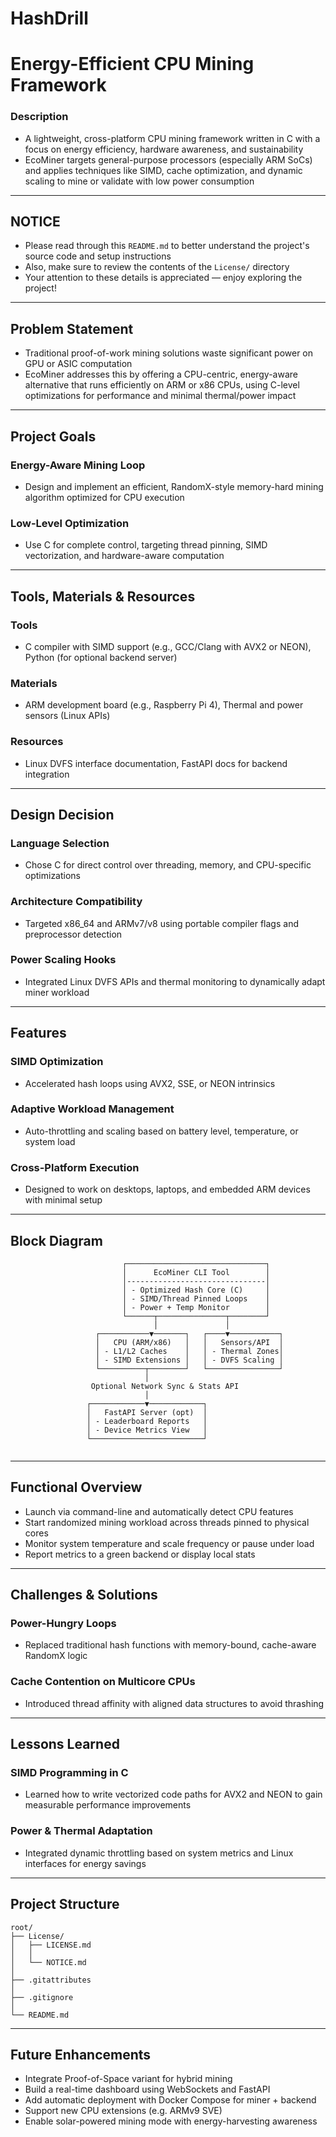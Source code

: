 # HashDrill

# Energy-Efficient CPU Mining Framework

### Description

- A lightweight, cross-platform CPU mining framework written in C with a focus on energy efficiency, hardware awareness, and sustainability
- EcoMiner targets general-purpose processors (especially ARM SoCs) and applies techniques like SIMD, cache optimization, and dynamic scaling to mine or validate with low power consumption

---

## NOTICE

- Please read through this `README.md` to better understand the project's source code and setup instructions
- Also, make sure to review the contents of the `License/` directory
- Your attention to these details is appreciated — enjoy exploring the project!

---

## Problem Statement

- Traditional proof-of-work mining solutions waste significant power on GPU or ASIC computation
- EcoMiner addresses this by offering a CPU-centric, energy-aware alternative that runs efficiently on ARM or x86 CPUs, using C-level optimizations for performance and minimal thermal/power impact

---

## Project Goals

### Energy-Aware Mining Loop

- Design and implement an efficient, RandomX-style memory-hard mining algorithm optimized for CPU execution

### Low-Level Optimization

- Use C for complete control, targeting thread pinning, SIMD vectorization, and hardware-aware computation

---

## Tools, Materials & Resources

### Tools

- C compiler with SIMD support (e.g., GCC/Clang with AVX2 or NEON), Python (for optional backend server)

### Materials

- ARM development board (e.g., Raspberry Pi 4), Thermal and power sensors (Linux APIs)

### Resources

- Linux DVFS interface documentation, FastAPI docs for backend integration

---

## Design Decision

### Language Selection

- Chose C for direct control over threading, memory, and CPU-specific optimizations

### Architecture Compatibility

- Targeted x86_64 and ARMv7/v8 using portable compiler flags and preprocessor detection

### Power Scaling Hooks

- Integrated Linux DVFS APIs and thermal monitoring to dynamically adapt miner workload

---

## Features

### SIMD Optimization

- Accelerated hash loops using AVX2, SSE, or NEON intrinsics

### Adaptive Workload Management

- Auto-throttling and scaling based on battery level, temperature, or system load

### Cross-Platform Execution

- Designed to work on desktops, laptops, and embedded ARM devices with minimal setup

---

## Block Diagram

```plaintext
                         ┌───────────────────────────────┐
                         │      EcoMiner CLI Tool        │
                         │-------------------------------│
                         │ - Optimized Hash Core (C)     │
                         │ - SIMD/Thread Pinned Loops    │
                         │ - Power + Temp Monitor        │
                         └──────┬───────────────┬────────┘
                                │               │
                   ┌───────────▼───────┐   ┌────▼───────────┐
                   │   CPU (ARM/x86)   │   │   Sensors/API  │
                   │ - L1/L2 Caches    │   │ - Thermal Zones│
                   │ - SIMD Extensions │   │ - DVFS Scaling │
                   └──────────┬────────┘   └────────────────┘
                              │
                  Optional Network Sync & Stats API
                              │
                 ┌────────────▼────────────┐
                 │   FastAPI Server (opt)  │
                 │ - Leaderboard Reports   │
                 │ - Device Metrics View   │
                 └─────────────────────────┘
				 
```

---

## Functional Overview

- Launch via command-line and automatically detect CPU features
- Start randomized mining workload across threads pinned to physical cores
- Monitor system temperature and scale frequency or pause under load
- Report metrics to a green backend or display local stats

---

## Challenges & Solutions

### Power-Hungry Loops

- Replaced traditional hash functions with memory-bound, cache-aware RandomX logic

### Cache Contention on Multicore CPUs

- Introduced thread affinity with aligned data structures to avoid thrashing

---

## Lessons Learned

### SIMD Programming in C

- Learned how to write vectorized code paths for AVX2 and NEON to gain measurable performance improvements

### Power & Thermal Adaptation

- Integrated dynamic throttling based on system metrics and Linux interfaces for energy savings

---

## Project Structure

```plaintext
root/
├── License/
│   ├── LICENSE.md
│   │
│   └── NOTICE.md
│
├── .gitattributes
│
├── .gitignore
│
└── README.md

```

---

## Future Enhancements

- Integrate Proof-of-Space variant for hybrid mining
- Build a real-time dashboard using WebSockets and FastAPI
- Add automatic deployment with Docker Compose for miner + backend
- Support new CPU extensions (e.g. ARMv9 SVE)
- Enable solar-powered mining mode with energy-harvesting awareness
